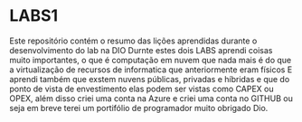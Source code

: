 # LABS1
Este repositório contém o resumo das lições aprendidas durante o desenvolvimento do lab na DIO
Durnte estes dois LABS aprendi coisas muito importantes, o que é computação em nuvem que nada mais é do que a virtualização de recursos de informatica que anteriormente eram físicos
E aprendi também que exstem nuvens públicas, privadas e híbridas e que do ponto de vista de envestimento elas podem ser vistas como CAPEX ou OPEX, além disso criei uma conta na Azure e criei uma conta no GITHUB ou seja em breve terei um portifólio de programador muito obrigado Dio.
